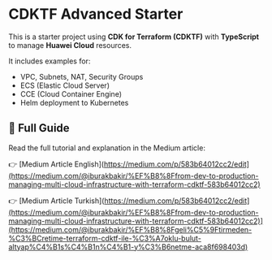 # CDKTF Advanced Starter

This is a starter project using **CDK for Terraform (CDKTF)** with **TypeScript** to manage **Huawei Cloud** resources.

It includes examples for:

- VPC, Subnets, NAT, Security Groups
- ECS (Elastic Cloud Server)
- CCE (Cloud Container Engine)
- Helm deployment to Kubernetes

## 📖 Full Guide

Read the full tutorial and explanation in the Medium article:

👉 [Medium Article English](https://medium.com/p/583b64012cc2/edit](https://medium.com/@iburakbakir/%EF%B8%8Ffrom-dev-to-production-managing-multi-cloud-infrastructure-with-terraform-cdktf-583b64012cc2)

👉 [Medium Article Turkish](https://medium.com/p/583b64012cc2/edit](https://medium.com/@iburakbakir/%EF%B8%8Ffrom-dev-to-production-managing-multi-cloud-infrastructure-with-terraform-cdktf-583b64012cc2)](https://medium.com/@iburakbakir/%EF%B8%8Fgeli%C5%9Ftirmeden-%C3%BCretime-terraform-cdktf-ile-%C3%A7oklu-bulut-altyap%C4%B1s%C4%B1n%C4%B1-y%C3%B6netme-aca8f698403d)

